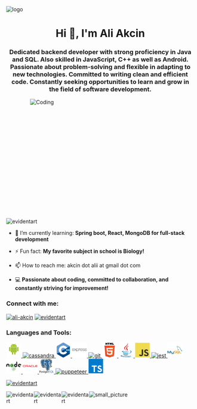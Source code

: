 <img src="https://edexcel.theacademyonline.org.za/wp-content/uploads/2021/03/computer-science.jpg" alt="logo" height="125" width="1010">


<h1 align="center">Hi 👋, I'm Ali Akcin</h1>
<h3 align="center">Dedicated backend developer with strong proficiency in Java and SQL. Also skilled in JavaScript, C++ as well as Android. Passionate about problem-solving and flexible in adapting to new technologies. Committed to writing clean and efficient code. Constantly seeking opportunities to learn and grow in the field of software development.</h3>

<img align="right" alt="Coding" width="440" height="320" src="https://user-images.githubusercontent.com/74038190/212748830-4c709398-a386-4761-84d7-9e10b98fbe6e.gif">

<p align="left"> <img src="https://komarev.com/ghpvc/?username=evidentart&label=Profile%20views&color=0e75b6&style=flat" alt="evidentart" /> </p>

- 🌱 I’m currently learning: **Spring boot, React, MongoDB for full-stack development**
  
- ⚡ Fun fact: **My favorite subject in school is Biology!**

- 📫 How to reach me: akcin dot alii at gmail dot com

- 💻 **Passionate about coding, committed to collaboration, and constantly striving for improvement!**
  
<h3 align="left">Connect with me:</h3>
<p align="left">
<a href="https://www.linkedin.com/in/ali-akcin/" target="blank"><img align="center" src="https://raw.githubusercontent.com/rahuldkjain/github-profile-readme-generator/master/src/images/icons/Social/linked-in-alt.svg" alt="ali-akcin" height="30" width="40" /></a>
<a href="https://www.leetcode.com/evidentart" target="blank"><img align="center" src="https://raw.githubusercontent.com/rahuldkjain/github-profile-readme-generator/master/src/images/icons/Social/leet-code.svg" alt="evidentart" height="30" width="40" /></a>
</p>
<h3 align="left">Languages and Tools:</h3>
<p align="left"> <a href="https://developer.android.com" target="_blank" rel="noreferrer"> <img src="https://raw.githubusercontent.com/devicons/devicon/master/icons/android/android-original-wordmark.svg" alt="android" width="40" height="40"/> </a> <a href="https://cassandra.apache.org/" target="_blank" rel="noreferrer"> <img src="https://www.vectorlogo.zone/logos/apache_cassandra/apache_cassandra-icon.svg" alt="cassandra" width="40" height="40"/> </a> <a href="https://www.w3schools.com/cpp/" target="_blank" rel="noreferrer"> <img src="https://raw.githubusercontent.com/devicons/devicon/master/icons/cplusplus/cplusplus-original.svg" alt="cplusplus" width="40" height="40"/> </a> <a href="https://expressjs.com" target="_blank" rel="noreferrer"> <img src="https://raw.githubusercontent.com/devicons/devicon/master/icons/express/express-original-wordmark.svg" alt="express" width="40" height="40"/> </a> <a href="https://git-scm.com/" target="_blank" rel="noreferrer"> <img src="https://www.vectorlogo.zone/logos/git-scm/git-scm-icon.svg" alt="git" width="40" height="40"/> </a> <a href="https://www.w3.org/html/" target="_blank" rel="noreferrer"> <img src="https://raw.githubusercontent.com/devicons/devicon/master/icons/html5/html5-original-wordmark.svg" alt="html5" width="40" height="40"/> </a> <a href="https://www.java.com" target="_blank" rel="noreferrer"> <img src="https://raw.githubusercontent.com/devicons/devicon/master/icons/java/java-original.svg" alt="java" width="40" height="40"/> </a> <a href="https://developer.mozilla.org/en-US/docs/Web/JavaScript" target="_blank" rel="noreferrer"> <img src="https://raw.githubusercontent.com/devicons/devicon/master/icons/javascript/javascript-original.svg" alt="javascript" width="40" height="40"/> </a> <a href="https://jestjs.io" target="_blank" rel="noreferrer"> <img src="https://www.vectorlogo.zone/logos/jestjsio/jestjsio-icon.svg" alt="jest" width="40" height="40"/> </a> <a href="https://www.mysql.com/" target="_blank" rel="noreferrer"> <img src="https://raw.githubusercontent.com/devicons/devicon/master/icons/mysql/mysql-original-wordmark.svg" alt="mysql" width="40" height="40"/> </a> <a href="https://nodejs.org" target="_blank" rel="noreferrer"> <img src="https://raw.githubusercontent.com/devicons/devicon/master/icons/nodejs/nodejs-original-wordmark.svg" alt="nodejs" width="40" height="40"/> </a> <a href="https://www.oracle.com/" target="_blank" rel="noreferrer"> <img src="https://raw.githubusercontent.com/devicons/devicon/master/icons/oracle/oracle-original.svg" alt="oracle" width="40" height="40"/> </a> <a href="https://www.postgresql.org" target="_blank" rel="noreferrer"> <img src="https://raw.githubusercontent.com/devicons/devicon/master/icons/postgresql/postgresql-original-wordmark.svg" alt="postgresql" width="40" height="40"/> </a> <a href="https://github.com/puppeteer/puppeteer" target="_blank" rel="noreferrer"> <img src="https://www.vectorlogo.zone/logos/pptrdev/pptrdev-official.svg" alt="puppeteer" width="40" height="40"/> </a> <a href="https://www.typescriptlang.org/" target="_blank" rel="noreferrer"> <img src="https://raw.githubusercontent.com/devicons/devicon/master/icons/typescript/typescript-original.svg" alt="typescript" width="40" height="40"/> </a> </p>

<p align="left"> <a href="https://github.com/ryo-ma/github-profile-trophy"><img src="https://github-profile-trophy.vercel.app/?username=evidentart" alt="evidentart"  /></a> </p>

<div style="display: flex;">
  <img align="left" src="https://github-readme-stats.vercel.app/api/top-langs?username=evidentart&show_icons=true&locale=en&layout=compact" alt="evidentart" style="height: 174px;" loading="lazy"/>
  <img align="center" src="https://github-readme-stats.vercel.app/api?username=evidentart&show_icons=true&locale=en" alt="evidentart" style="height: 176px;" loading="lazy"/>
  <img align="center" src="https://github-readme-streak-stats.herokuapp.com/?user=evidentart&" alt="evidentart" loading="lazy"/>
  <img align="center" src="https://miro.medium.com/v2/resize:fit:720/format:webp/1*mB6YLIGqIk1hTzU6Fb12zQ.gif" alt="small_picture" style="height: 200px; width: 315px;" loading="lazy"/>
</div>

